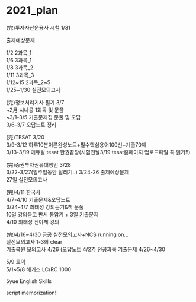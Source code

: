 # 2021_plan

(完)투자자산운용사 시험 1/31 <br>

출제예상문제<br>

1/2 2과목_1<br>
1/6 3과목_1<br>
1/8 3과목_2<br>
1/11 3과목_3<br>
1/12~15 2과목_2~5<br>
1/25~1/30 실전모의고사 <br>


(完)정보처리기사 필기 3/7 <br>
~2月 시나공 1회독 및 문풀<br>
~3/1-3/5 기출문제집 문풀 및 오답<br>
3/6-3/7 오답노트 정리<br>

(完)TESAT 3/20 <br>
3/9-3/12 하루10분이론완성노트+필수핵심용어100선+기출70제<br>
3/13-3/19 에듀윌 tesat 한권끝장(시험전날3/19 tesat홈페이지 업로드파일 꼭 읽기!!)<br>

(完)증권투자권유대행인 3/28 <br>
3/22-3/27(일주일동안 달리기..)
3/24-26 출제예상문제<br>
27일 실전모의고사<br>

(完)4/11 한국사 <br>
4/7-4/10 기출문제&오답노트 <br>
3/24-4/7 최태성 강의듣기&책 문풀<br>
10일 강의듣고 판서 통암기 + 3일 기출문제<br> 
4/10 최태성 전야제 강의

(完)4/16~4/30 금공 실전모의고사+NCS running on...<br>
실전모의고사 1-3회 clear<br>
기출복원 모의고사 4/26 (오답노트 4/27)
전공과목 기출문제 4/26~4/30

5/9 토익<br>
5/1~5/8 해커스 LC/RC 1000


5yue English Skills <br>


script memorization!!<br>
